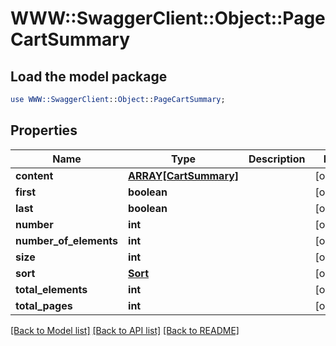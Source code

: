 # WWW::SwaggerClient::Object::PageCartSummary

## Load the model package
```perl
use WWW::SwaggerClient::Object::PageCartSummary;
```

## Properties
Name | Type | Description | Notes
------------ | ------------- | ------------- | -------------
**content** | [**ARRAY[CartSummary]**](CartSummary.md) |  | [optional] 
**first** | **boolean** |  | [optional] 
**last** | **boolean** |  | [optional] 
**number** | **int** |  | [optional] 
**number_of_elements** | **int** |  | [optional] 
**size** | **int** |  | [optional] 
**sort** | [**Sort**](Sort.md) |  | [optional] 
**total_elements** | **int** |  | [optional] 
**total_pages** | **int** |  | [optional] 

[[Back to Model list]](../README.md#documentation-for-models) [[Back to API list]](../README.md#documentation-for-api-endpoints) [[Back to README]](../README.md)


